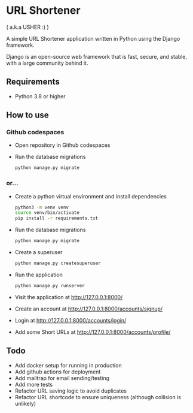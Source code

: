 # URL Shortener

( a.k.a USHER :) )

A simple URL Shortener application written in Python using the Django framework.

Django is an open-source web framework that is fast, secure, and stable, with a large community behind it.

## Requirements

- Python 3.8 or higher

## How to use

### Github codespaces

- Open repository in Github codespaces
- Run the database migrations

  ```bash
  python manage.py migrate
  ```

### or...

- Create a python virtual environment and install dependencies

  ```bash
  python3 -m venv venv
  source venv/bin/activate
  pip install -r requirements.txt
  ```

- Run the database migrations

  ```bash
  python manage.py migrate
  ```

- Create a superuser

  ```bash
  python manage.py createsuperuser
  ```

- Run the application

  ```bash
  python manage.py runserver
  ```

- Visit the application at http://127.0.0.1:8000/
- Create an account at http://127.0.0.1:8000/accounts/signup/
- Login at http://127.0.0.1:8000/accounts/login/
- Add some Short URLs at http://127.0.0.1:8000/accounts/profile/

## Todo

- Add docker setup for running in production
- Add github actions for deployment
- Add mailtrap for email sending/testing
- Add more tests
- Refactor URL saving logic to avoid duplicates
- Refactor URL shortcode to ensure uniqueness (although collision is unlikely)
